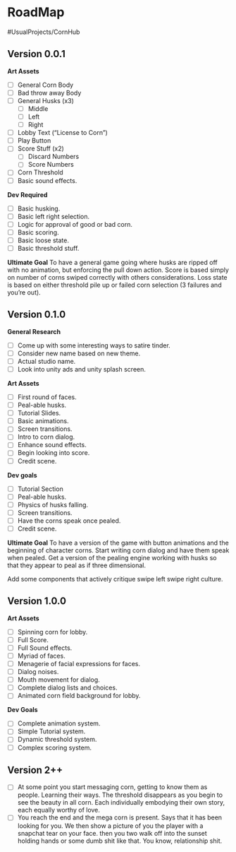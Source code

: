 # RoadMap
#UsualProjects/CornHub

## Version 0.0.1
**Art Assets**
- [ ] General Corn Body
- [ ] Bad throw away Body
- [ ] General Husks (x3)
	- [ ] Middle
	- [ ] Left
	- [ ] Right
- [ ] Lobby Text (“License to Corn”)
- [ ] Play Button
- [ ] Score Stuff (x2)
	- [ ] Discard Numbers
	- [ ] Score Numbers
- [ ] Corn Threshold
- [ ] Basic sound effects.

**Dev Required**
- [ ] Basic husking.
- [ ] Basic left right selection.
- [ ] Logic for approval of good or bad corn.
- [ ] Basic scoring.
- [ ] Basic loose state.
- [ ] Basic threshold stuff.

**Ultimate Goal**
To have a general game going where husks are ripped off with no animation, but enforcing the pull down action. Score is based simply on number of corns swiped correctly with others considerations. Loss state is based on either threshold pile up or failed corn selection (3 failures and you’re out).

## Version 0.1.0
**General Research**
- [ ] Come up with some interesting ways to satire tinder.
- [ ] Consider new name based on new theme.
- [ ] Actual studio name.
- [ ] Look into unity ads and unity splash screen.

**Art Assets**
- [ ] First round of faces.
- [ ] Peal-able husks.
- [ ] Tutorial Slides.
- [ ] Basic animations.
- [ ] Screen transitions.
- [ ] Intro to corn dialog.
- [ ] Enhance sound effects.
- [ ] Begin looking into score.
- [ ] Credit scene.

**Dev goals**
- [ ] Tutorial Section
- [ ] Peal-able husks.
- [ ] Physics of husks falling.
- [ ] Screen transitions.
- [ ] Have the corns speak once pealed.
- [ ] Credit scene.

**Ultimate Goal**
To have a version of the game with button animations and the beginning of character corns. Start writing corn dialog and have them speak when pealed. Get a version of the pealing engine working with husks so that they appear to peal as if three dimensional.

Add some components that actively critique swipe left swipe right culture.

## Version 1.0.0

**Art Assets**
- [ ] Spinning corn for lobby.
- [ ] Full Score.
- [ ] Full Sound effects.
- [ ] Myriad of faces.
- [ ] Menagerie of facial expressions for faces.
- [ ] Dialog noises.
- [ ] Mouth movement for dialog.
- [ ] Complete dialog lists and choices.
- [ ] Animated corn field background for lobby.

**Dev Goals**
- [ ] Complete animation system.
- [ ] Simple Tutorial system.
- [ ] Dynamic threshold system.
- [ ] Complex scoring system.

## Version 2++
- [ ] At some point you start messaging corn, getting to know them as people. Learning their ways. The threshold disappears as you begin to see the beauty in all corn. Each individually embodying their own story, each equally worthy of love.
- [ ] You reach the end and the mega corn is present. Says that it has been looking for you. We then show a picture of you the player with a snapchat tear on your face. then you two walk off into the sunset holding hands or some dumb shit like that. You know, relationship shit.